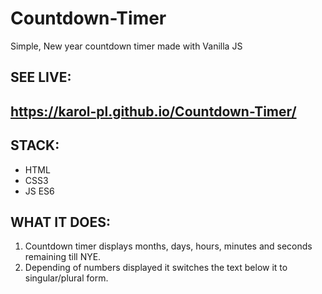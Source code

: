 # Countdown-Timer
 Simple, New year countdown timer made with Vanilla JS
 
 ## SEE LIVE:
 ## https://karol-pl.github.io/Countdown-Timer/
 
 ## **STACK:**
 * HTML
 * CSS3
 * JS ES6
 
 ## **WHAT IT DOES:**
 1. Countdown timer displays months, days, hours, minutes and seconds remaining till NYE.
 2. Depending of numbers displayed it switches the text below it to singular/plural form.
